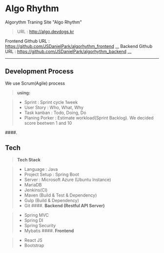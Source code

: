 Algo Rhythm
===================


Algorythm Traning Site "Algo Rhythm"

> URL : http://algo.devdogs.kr

Frontend Github URL : https://github.com/JSDanielPark/algorhythm_frontend __
Backend Github URL : https://github.com/JSDanielPark/algorhythm_backend __

----------


Development Process
-------------
We use Scrum(Agile) process

> **using:**

> - Sprint : Sprint cycle 1week
> - User Story : Who, What, Why
> - Task kanban : Todo, Doing, Do
> - Planing Porker : Estimate workload(Sprint Backlog). We decided score beetwen 1 and 10


####.

Tech
-------------
> **Tech Stack**

> - Language : Java
> - Project Setup : Spring Boot
> - Server : Microsoft Azure (Ubuntu Instance)
> - MariaDB
> - Jenkins(CI)
> - Maven (Build & Test & Dependency)
> - Gulp (Build & Dependency)
> - Git
####.
> **Backend (Restful API Server)**

> - Spring MVC
> - Spring DI
> - Spring Security
> - Mybatis
####.
> **Frontend**

> - React JS
> - Bootstrap
